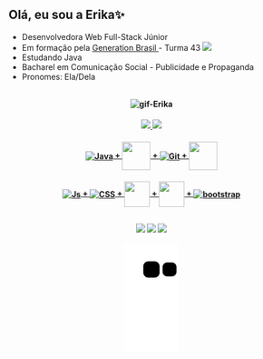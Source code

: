 ## Olá, eu sou a Erika✨

-  Desenvolvedora Web Full-Stack Júnior 
-  Em formação pela <a href= "https://brazil.generation.org">Generation Brasil </a> - Turma 43 <a href="https://www.linkedin.com/school/generationbrasil/" target="_blank"> <img src="https://cdn-icons-png.flaticon.com/512/174/174857.png" width="18px"></img></a>
-  Estudando Java
-  Bacharel em Comunicação Social - Publicidade e Propaganda
-  Pronomes: Ela/Dela

##
<h4 align="center">
<img align="center"  height="350" alt="gif-Erika" src="https://cdn.discordapp.com/attachments/850230792348762133/918598256752222258/esse.gif">

 
<h4 align="center">
  <a href="https://github.com/esyamamoto">
  <img height="120em" src="https://github-readme-stats.vercel.app/api?username=esyamamoto&show_icons=true&theme=midnight-purple&include_all_commits=true&count_private=true"/>
  <img height="120em" src="https://github-readme-stats.vercel.app/api/top-langs/?username=esyamamoto&layout=compact&langs_count=7&theme=midnight-purple"/> </h4>
 
 
  
 
<h4 align="center"> 
 <img align="center" alt="Java" height="50" width="50" src="https://cdn.jsdelivr.net/gh/devicons/devicon/icons/java/java-original-wordmark.svg"/> +
 <img align="center" alt"spring" height="50" width="50" src="https://cdn.jsdelivr.net/gh/devicons/devicon/icons/spring/spring-original-wordmark.svg"/> +
 <img align="center" alt="Git" height="50" width="40" src="https://cdn.jsdelivr.net/gh/devicons/devicon/icons/git/git-plain-wordmark.svg"/> +
 <img align="center" alt"MySQL" height="50" width="50" src="https://cdn.jsdelivr.net/gh/devicons/devicon/icons/mysql/mysql-original-wordmark.svg"/> 
  </h4> 
 <h4 align="center"> 
 <img align="center" alt="Js" height="45" width="45" src="https://cdn.jsdelivr.net/gh/devicons/devicon/icons/javascript/javascript-original.svg"/> +
 <img align="center" alt="CSS" height="45" width="45"src="https://cdn.jsdelivr.net/gh/devicons/devicon/icons/css3/css3-plain-wordmark.svg" /> +
 <img align="center" alt"HTML5" height="45" width="45" src="https://cdn.jsdelivr.net/gh/devicons/devicon/icons/html5/html5-plain-wordmark.svg"/> +
 <img align="center" alt"angular" height="45" width="45" src="https://cdn.jsdelivr.net/gh/devicons/devicon/icons/angularjs/angularjs-original.svg"/> +
 <img align="center" alt="bootstrap" height="45" src ="https://cdn.jsdelivr.net/gh/devicons/devicon/icons/bootstrap/bootstrap-plain-wordmark.svg" /> 
 </h4>  

  
  
##
 
 <h4 align="center">
  
  <a href="https://facebook.com/e.sayuri.yama" target="_blank"><img src="https://img.shields.io/badge/Facebook-1877F2?style=for-the-badge&logo=facebook&logoColor=white" target="_blank"></a> 
   <a href = "mailto:erika.s.yamamoto@gmail.com"><img src="https://img.shields.io/badge/-Gmail-%23333?style=for-the-badge&logo=gmail&logoColor=white" target="_blank"></a>
<a href="https://www.linkedin.com/in/erikasyamamoto/" target="_blank"><img src="https://img.shields.io/badge/-LinkedIn-%230077B5?style=for-the-badge&logo=linkedin&logoColor=white" target="_blank"></a>
 
![Snake animation](https://github.com/esyamamoto/esyamamoto/blob/output/github-contribution-grid-snake.svg)
 
   
</div>
